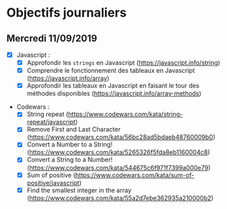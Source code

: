 # Objectifs journaliers

## Mercredi 11/09/2019

- [x] Javascript :
  - [x] Approfondir les `strings` en Javascript (https://javascript.info/string)
  - [x] Comprendre le fonctionnement des tableaux en Javascript (https://javascript.info/array)
  - [x] Approfondir les tableaux en Javascript en faisant le tour des méthodes disponibles (https://javascript.info/array-methods)

* Codewars :
  - [x] String repeat (https://www.codewars.com/kata/string-repeat/javascript)
  - [x] Remove First and Last Character (https://www.codewars.com/kata/56bc28ad5bdaeb48760009b0)
  - [x] Convert a Number to a String! (https://www.codewars.com/kata/5265326f5fda8eb1160004c8)
  - [x] Convert a String to a Number! (https://www.codewars.com/kata/544675c6f971f7399a000e79)
  - [x] Sum of positive (https://www.codewars.com/kata/sum-of-positive/javascript)
  - [x] Find the smallest integer in the array (https://www.codewars.com/kata/55a2d7ebe362935a210000b2)
